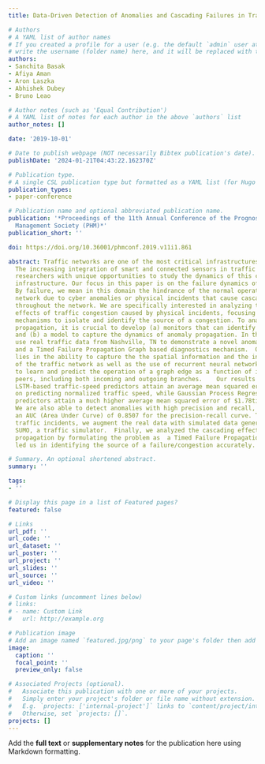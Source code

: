 ```yaml
---
title: Data-Driven Detection of Anomalies and Cascading Failures in Traffic Networks

# Authors
# A YAML list of author names
# If you created a profile for a user (e.g. the default `admin` user at `content/authors/admin/`), 
# write the username (folder name) here, and it will be replaced with their full name and linked to their profile.
authors:
- Sanchita Basak
- Afiya Aman
- Aron Laszka
- Abhishek Dubey
- Bruno Leao

# Author notes (such as 'Equal Contribution')
# A YAML list of notes for each author in the above `authors` list
author_notes: []

date: '2019-10-01'

# Date to publish webpage (NOT necessarily Bibtex publication's date).
publishDate: '2024-01-21T04:43:22.162370Z'

# Publication type.
# A single CSL publication type but formatted as a YAML list (for Hugo requirements).
publication_types:
- paper-conference

# Publication name and optional abbreviated publication name.
publication: '*Proceedings of the 11th Annual Conference of the Prognostics and Health
  Management Society (PHM)*'
publication_short: ''

doi: https://doi.org/10.36001/phmconf.2019.v11i1.861

abstract: Traffic networks are one of the most critical infrastructures for any community.
  The increasing integration of smart and connected sensors in traffic networks provides
  researchers with unique opportunities to study the dynamics of this critical community
  infrastructure. Our focus in this paper is on the failure dynamics of traffic networks.
  By failure, we mean in this domain the hindrance of the normal operation of a traffic
  network due to cyber anomalies or physical incidents that cause cascaded congestion
  throughout the network. We are specifically interested in analyzing the cascade
  effects of traffic congestion caused by physical incidents, focusing on developing
  mechanisms to isolate and identify the source of a congestion. To analyze failure
  propagation, it is crucial to develop (a) monitors that can identify an anomaly
  and (b) a model to capture the dynamics of anomaly propagation. In this paper, we
  use real traffic data from Nashville, TN to demonstrate a novel anomaly detector
  and a Timed Failure Propagation Graph based diagnostics mechanism.  Our novelty
  lies in the ability to capture the the spatial information and the interconnections
  of the traffic network as well as the use of recurrent neural network architectures
  to learn and predict the operation of a graph edge as a function of its immediate
  peers, including both incoming and outgoing branches.    Our results show that our
  LSTM-based traffic-speed predictors attain an average mean squared error of $6.55times10^-4$
  on predicting normalized traffic speed, while Gaussian Process Regression based
  predictors attain a much higher average mean squared error of $1.78times10^-2$.
  We are also able to detect anomalies with high precision and recall, resulting in
  an AUC (Area Under Curve) of 0.8507 for the precision-recall curve. To study physical
  traffic incidents, we augment the real data with simulated data generated using
  SUMO, a traffic simulator.  Finally, we analyzed the cascading effect of the congestion
  propagation by formulating the problem as  a Timed Failure Propagation Graph, which
  led us in identifying the source of a failure/congestion accurately.

# Summary. An optional shortened abstract.
summary: ''

tags:
- ''

# Display this page in a list of Featured pages?
featured: false

# Links
url_pdf: ''
url_code: ''
url_dataset: ''
url_poster: ''
url_project: ''
url_slides: ''
url_source: ''
url_video: ''

# Custom links (uncomment lines below)
# links:
# - name: Custom Link
#   url: http://example.org

# Publication image
# Add an image named `featured.jpg/png` to your page's folder then add a caption below.
image:
  caption: ''
  focal_point: ''
  preview_only: false

# Associated Projects (optional).
#   Associate this publication with one or more of your projects.
#   Simply enter your project's folder or file name without extension.
#   E.g. `projects: ['internal-project']` links to `content/project/internal-project/index.md`.
#   Otherwise, set `projects: []`.
projects: []
---
```


Add the **full text** or **supplementary notes** for the publication here using Markdown formatting.
